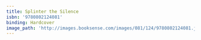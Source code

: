 ```yaml
---
title: Splinter the Silence
isbn: '9780802124081'
binding: Hardcover
image_path: 'http://images.booksense.com/images/081/124/9780802124081.jpg'
---
```


